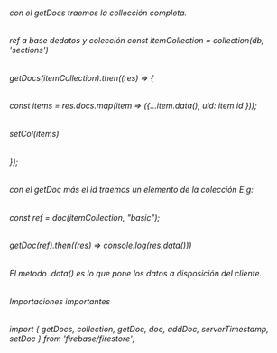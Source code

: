 ###### con el getDocs traemos la collección completa.
###### ref a base dedatos y colección const itemCollection = collection(db, 'sections')
###### 	getDocs(itemCollection).then((res) => {
######    const items = res.docs.map(item => ({...item.data(), uid: item.id }));
######    setCol(items)
######  });
###### con el getDoc más el id traemos un elemento de la colección E.g:
###### const ref = doc(itemCollection, "basic");
###### getDoc(ref).then((res) => console.log(res.data()))
###### El metodo .data() es lo que pone los datos a disposición del cliente.
######
###### Importaciones importantes
###### import { getDocs, collection, getDoc, doc, addDoc, serverTimestamp, setDoc } from 'firebase/firestore';
######
######
######
######
######
######
######
######
######
######
######
######
######
######
######
######
######
######
######
######
######
######
######
######
######
######
######
######
######
######
######
######
######
######
######
######
######
######
######
######
######
######
######
######
######
######
######
######
######
######
######
######